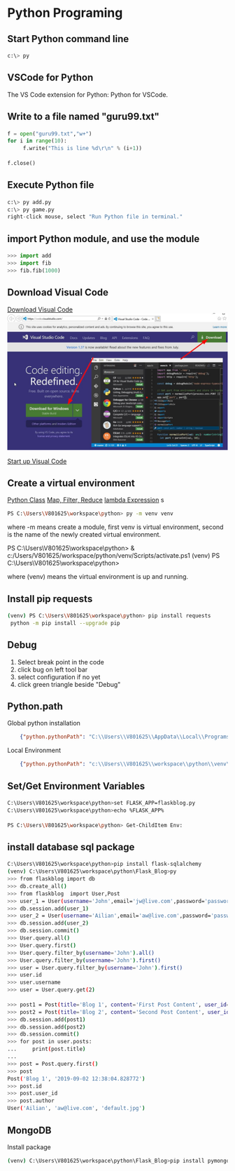 # Python Programing

## Start Python command line

```python
c:\> py
```

## VSCode for Python

The VS Code extension for Python: Python for VSCode.

## Write to a file named "guru99.txt"
```python
f = open("guru99.txt","w+")
for i in range(10):
     f.write("This is line %d\r\n" % (i+1))

f.close()
```

## Execute Python file

```python
c:\> py add.py
c:\> py game.py
right-click mouse, select "Run Python file in terminal."
```

## import Python module, and use the module

```python
>>> import add
>>> import fib
>>> fib.fib(1000)
```

## Download Visual Code

[Download Visual Code](https://code.visualstudio.com/)
![web page](vscode.jpg)

[Start up Visual Code](https://code.visualstudio.com/docs?start=true)

## Create a virtual environment

[Python Class](https://www.youtube.com/watch?v=apACNr7DC_s)
[Map, Filter, Reduce](https://www.youtube.com/watch?v=hUes6y2b--0)
[lambda Expression](https://www.youtube.com/watch?v=25ovCm9jKfA)
s
```bash
PS C:\Users\V801625\workspace\python> py -m venv venv
```
where -m means create a module, first venv is virtual environment, second is the name of the newly created virtual environment.

PS C:\Users\V801625\workspace\python> & c:/Users/V801625/workspace/python/venv/Scripts/activate.ps1
(venv) PS C:\Users\V801625\workspace\python>

where (venv) means the virtual environment is up and running.

## Install pip requests

```bash
(venv) PS C:\Users\V801625\workspace\python> pip install requests
 python -m pip install --upgrade pip
```

## Debug
1. Select break point in the code
2. click bug on left tool bar
3. select configuration if no yet
4. click green triangle beside "Debug"

## Python.path
Global python installation
```json
    {"python.pythonPath": "C:\\Users\\V801625\\AppData\\Local\\Programs\\Python\\Python37\\python.exe",}
```
Local Environment
```json
    {"python.pythonPath": "c:\\Users\\V801625\\workspace\\python\\venv\\Scripts\\python.exe",}
```

## Set/Get Environment Variables

```sh
C:\Users\V801625\workspace\python>set FLASK_APP=flaskblog.py
C:\Users\V801625\workspace\python>echo %FLASK_APP%

PS C:\Users\V801625\workspace\python> Get-ChildItem Env:
```

## install database sql package

```bash
C:\Users\V801625\workspace\python>pip install flask-sqlalchemy
(venv) C:\Users\V801625\workspace\python\Flask_Blog>py
>>> from flaskblog import db
>>> db.create_all()
>>> from flaskblog  import User,Post
>>> user_1 = User(username='John',email='jw@live.com',password='password')
>>> db.session.add(user_1)
>>> user_2 = User(username='Ailian',email='aw@live.com',password='password')
>>> db.session.add(user_2)
>>> db.session.commit()
>>> User.query.all()
>>> User.query.first()
>>> User.query.filter_by(username='John').all()
>>> User.query.filter_by(username='John').first()
>>> user = User.query.filter_by(username='John').first()
>>> user.id
>>> user.username
>>> user = User.query.get(2)

>>> post1 = Post(title='Blog 1', content='First Post Content', user_id=user.id)
>>> post2 = Post(title='Blog 2', content='Second Post Content', user_id=user.id)
>>> db.session.add(post1)
>>> db.session.add(post2)
>>> db.session.commit()
>>> for post in user.posts:
...     print(post.title)
...
>>> post = Post.query.first()
>>> post
Post('Blog 1', '2019-09-02 12:38:04.828772')
>>> post.id
>>> post.user_id
>>> post.author
User('Ailian', 'aw@live.com', 'default.jpg')
```
## MongoDB
Install package
```bash
(venv) C:\Users\V801625\workspace\python\Flask_Blog>pip install pymongo
```
